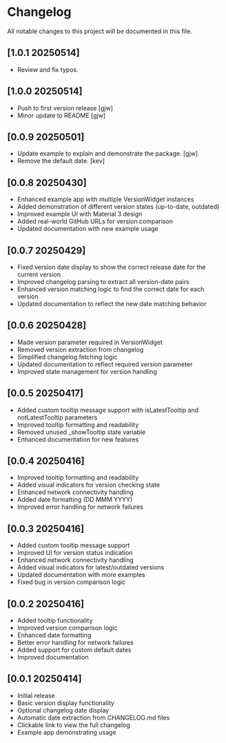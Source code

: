 # Changelog

All notable changes to this project will be documented in this file.

## [1.0.1 20250514]

- Review and fix typos.

## [1.0.0 20250514]

- Push to first version release [gjw]
- Minor update to README [gjw]

## [0.0.9 20250501]

- Update example to explain and demonstrate the package. [gjw]
- Remove the default date. [kev]

## [0.0.8 20250430]

- Enhanced example app with multiple VersionWidget instances
- Added demonstration of different version states (up-to-date, outdated)
- Improved example UI with Material 3 design
- Added real-world GitHub URLs for version comparison
- Updated documentation with new example usage


## [0.0.7 20250429]

- Fixed version date display to show the correct release date for the current version
- Improved changelog parsing to extract all version-date pairs
- Enhanced version matching logic to find the correct date for each version
- Updated documentation to reflect the new date matching behavior


## [0.0.6 20250428]

- Made version parameter required in VersionWidget
- Removed version extraction from changelog
- Simplified changelog fetching logic
- Updated documentation to reflect required version parameter
- Improved state management for version handling


## [0.0.5 20250417]

- Added custom tooltip message support with isLatestTooltip and notLatestTooltip parameters
- Improved tooltip formatting and readability
- Removed unused _showTooltip state variable
- Enhanced documentation for new features


## [0.0.4 20250416]

- Improved tooltip formatting and readability
- Added visual indicators for version checking state
- Enhanced network connectivity handling
- Added date formatting (DD MMM YYYY)
- Improved error handling for network failures


## [0.0.3 20250416]

- Added custom tooltip message support
- Improved UI for version status indication
- Enhanced network connectivity handling
- Added visual indicators for latest/outdated versions
- Updated documentation with more examples
- Fixed bug in version comparison logic


## [0.0.2 20250416]

- Added tooltip functionality
- Improved version comparison logic
- Enhanced date formatting
- Better error handling for network failures
- Added support for custom default dates
- Improved documentation


## [0.0.1 20250414]

- Initial release
- Basic version display functionality
- Optional changelog date display
- Automatic date extraction from CHANGELOG.md files
- Clickable link to view the full changelog
- Example app demonstrating usage
